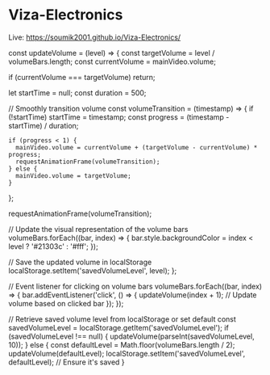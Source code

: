 # Viza-Electronics

Live: https://soumik2001.github.io/Viza-Electronics/

const updateVolume = (level) => {
  const targetVolume = level / volumeBars.length;
  const currentVolume = mainVideo.volume;

  if (currentVolume === targetVolume) return; 

  let startTime = null;
  const duration = 500; 

  // Smoothly transition volume
  const volumeTransition = (timestamp) => {
    if (!startTime) startTime = timestamp;
    const progress = (timestamp - startTime) / duration;
    
    if (progress < 1) {
      mainVideo.volume = currentVolume + (targetVolume - currentVolume) * progress;
      requestAnimationFrame(volumeTransition);
    } else {
      mainVideo.volume = targetVolume;
    }
  };

  requestAnimationFrame(volumeTransition);

  // Update the visual representation of the volume bars
  volumeBars.forEach((bar, index) => {
    bar.style.backgroundColor = index < level ? '#21303c' : '#fff';
  });

  // Save the updated volume in localStorage
  localStorage.setItem('savedVolumeLevel', level);
};

// Event listener for clicking on volume bars
volumeBars.forEach((bar, index) => {
  bar.addEventListener('click', () => {
    updateVolume(index + 1); // Update volume based on clicked bar
  });
});

// Retrieve saved volume level from localStorage or set default
const savedVolumeLevel = localStorage.getItem('savedVolumeLevel');
if (savedVolumeLevel !== null) {
  updateVolume(parseInt(savedVolumeLevel, 10));
} else {
  const defaultLevel = Math.floor(volumeBars.length / 2);
  updateVolume(defaultLevel);
  localStorage.setItem('savedVolumeLevel', defaultLevel); // Ensure it's saved
}
